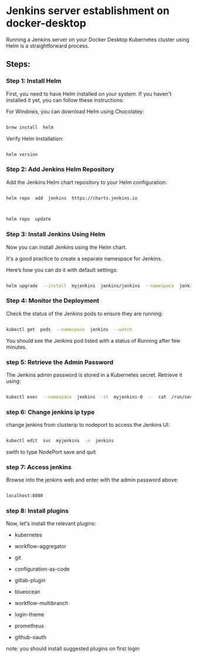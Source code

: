 
# Jenkins server establishment on docker-desktop

Running a Jenkins server on your Docker Desktop Kubernetes cluster using Helm is a straightforward process.

  

## Steps:

### Step 1: Install Helm

First, you need to have Helm installed on your system. If you haven't installed it yet, you can follow these instructions:

  

For Windows, you can download Helm using Chocolatey:

```sh

brew install  helm

```

  

Verify Helm Installation:

  

```sh

helm version

```

  

### Step 2: Add Jenkins Helm Repository

Add the Jenkins Helm chart repository to your Helm configuration:

  

```sh

helm repo  add  jenkins  https://charts.jenkins.io

  

helm repo  update

```

  

### Step 3: Install Jenkins Using Helm

Now you can install Jenkins using the Helm chart.

It's a good practice to create a separate namespace for Jenkins.

Here’s how you can do it with default settings:

```sh

helm upgrade  --install  myjenkins  jenkins/jenkins  --namespace  jenkins  --create-namespace

```

### Step 4: Monitor the Deployment

Check the status of the Jenkins pods to ensure they are running:

```sh

kubectl get  pods  --namespace  jenkins  --watch

```

You should see the Jenkins pod listed with a status of Running after few minutes.

  

### step 5: Retrieve the Admin Password

The Jenkins admin password is stored in a Kubernetes secret. Retrieve it using:

```sh

kubectl exec  --namespace  jenkins  -it  myjenkins-0  --  cat  /run/secrets/additional/chart-admin-password

```

  

### step 6: Change jenkins ip type

change jenkins from clusterip to nodeport to access the Jenkins UI:

```sh

kubectl edit  svc  myjenkins  -n  jenkins

```

swith to type NodePort save and quit

  

### step 7: Access jenkins

Browse into the jenkins web and enter with the admin password above:

```sh

localhost:8080

```

  

### step 8: Install plugins

Now, let's install the relevant plugins:

  

- kubernetes

- workflow-aggregator

- git

- configuration-as-code

- gitlab-plugin

- blueocean

- workflow-multibranch

- login-theme

- prometheus

- github-oauth

  
note: you should install suggested plugins on first login

  


```